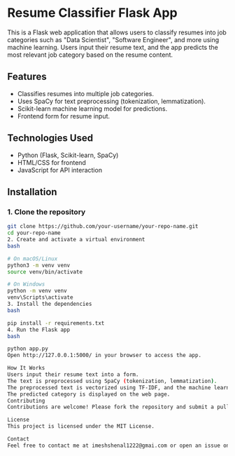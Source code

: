 # Resume Classifier Flask App

This is a Flask web application that allows users to classify resumes into job categories such as "Data Scientist", "Software Engineer", and more using machine learning. 
Users input their resume text, and the app predicts the most relevant job category based on the resume content.

## Features
- Classifies resumes into multiple job categories.
- Uses SpaCy for text preprocessing (tokenization, lemmatization).
- Scikit-learn machine learning model for predictions.
- Frontend form for resume input.

## Technologies Used
- Python (Flask, Scikit-learn, SpaCy)
- HTML/CSS for frontend
- JavaScript for API interaction

## Installation

### 1. Clone the repository

```bash
git clone https://github.com/your-username/your-repo-name.git
cd your-repo-name
2. Create and activate a virtual environment
bash

# On macOS/Linux
python3 -m venv venv
source venv/bin/activate

# On Windows
python -m venv venv
venv\Scripts\activate
3. Install the dependencies
bash

pip install -r requirements.txt
4. Run the Flask app
bash

python app.py
Open http://127.0.0.1:5000/ in your browser to access the app.

How It Works
Users input their resume text into a form.
The text is preprocessed using SpaCy (tokenization, lemmatization).
The preprocessed text is vectorized using TF-IDF, and the machine learning model predicts the job category.
The predicted category is displayed on the web page.
Contributing
Contributions are welcome! Please fork the repository and submit a pull request to contribute.

License
This project is licensed under the MIT License.

Contact
Feel free to contact me at imeshshenal1222@gmai.com or open an issue on the repository.
